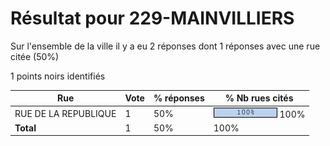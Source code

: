 # Résultat pour 229-MAINVILLIERS

Sur l'ensemble de la ville il y a eu 2 réponses dont 1 réponses avec une rue citée (50%)

1 points noirs identifiés

| Rue | Vote | % réponses | % Nb rues cités|
|-----|------|------------|----------------|
| RUE DE LA REPUBLIQUE | 1 | 50% | <img src="../../img/bar_100.gif" />&nbsp;100%|
| **Total** | 1 | 50% | 100%|
